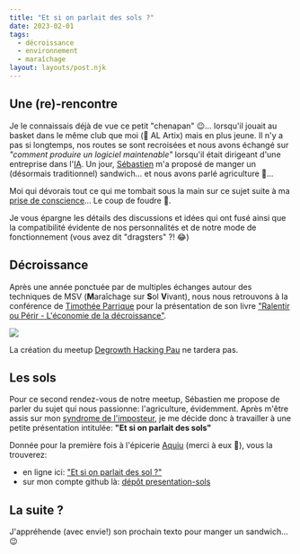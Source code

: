 ```yaml
---
title: "Et si on parlait des sols ?"
date: 2023-02-01
tags:
  - décroissance
  - environnement
  - maraîchage
layout: layouts/post.njk
---
```


## Une (re)-rencontre

Je le connaissais déjà de vue ce petit "chenapan" 😉... lorsqu'il jouait au basket dans le même club que moi (🏀 AL Artix) mais en plus jeune. Il n'y a pas si longtemps, nos routes se sont recroisées et nous avons échangé sur _"comment produire un logiciel maintenable"_ lorsqu'il était dirigeant d'une entreprise dans l'[IA](https://fr.wikipedia.org/wiki/Intelligence_artificielle). Un jour, [Sébastien](https://www.linkedin.com/in/s%C3%A9bastien-loustau-b57b4555/) m'a proposé de manger un (désormais traditionnel) sandwich... et nous avons parlé agriculture 🌱...

Moi qui dévorais tout ce qui me tombait sous la main sur ce sujet suite à ma [prise de conscience](/posts/guide-effondrement)...
Le coup de foudre 🤩.

Je vous épargne les détails des discussions et idées qui ont fusé ainsi que la compatibilité évidente de nos personnalités et de notre mode de fonctionnement (vous avez dit "dragsters" ?! 😂)

## Décroissance

Après une année ponctuée par de multiples échanges autour des techniques de MSV (**M**araîchage sur **S**ol **V**ivant), nous nous retrouvons à la conférence de [Timothée Parrique](https://www.linkedin.com/in/timoth%C3%A9e-parrique-7b593450/) pour la présentation de son livre ["Ralentir ou Périr - L'économie de la décroissance"](https://www.librairiesindependantes.com/product/9782021508093/).

<div class="flex justify-center">
  <img class="max-w-sm post-img" src="/static/img/ralentir-ou-perir.jpg">
</div>


La création du meetup [Degrowth Hacking Pau](https://www.meetup.com/degrowth-hacking-pau/) ne tardera pas.

## Les sols

Pour ce second rendez-vous de notre meetup, Sébastien me propose de parler du sujet qui nous passionne: l'agriculture, évidemment. Après m'être assis sur mon [syndrome de l'imposteur](https://fr.wikipedia.org/wiki/Syndrome_de_l%27imposteur), je me décide donc à travailler à une petite présentation intitulée: **"Et si on parlait des sols"**

Donnée pour la première fois à l'épicerie [Aquiu](https://aquiu.fr/) (merci à eux 🙏), vous la trouverez:
- en ligne ici: ["Et si on parlait des sol ?"](https://presentation-sols.netlify.app)
- sur mon compte github là: [dépôt presentation-sols](https://github.com/pierreroth64/presentation-sols)

## La suite ?

J'appréhende (avec envie!) son prochain texto pour manger un sandwich... 😉
